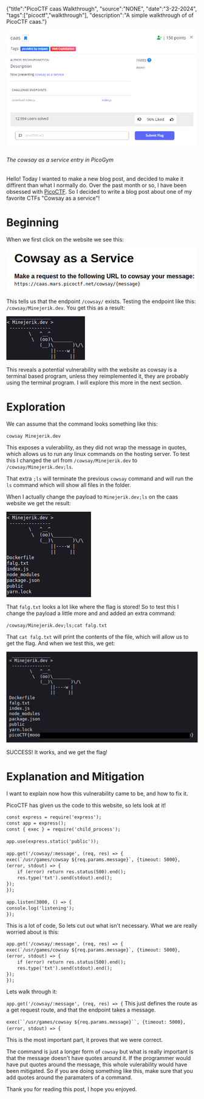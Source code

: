 {"title":"PicoCTF caas Walkthrough", "source":"NONE", "date":"3-22-2024", "tags":["picoctf","walkthrough"], "description":"A simple walkthrough of of PicoCTF caas."}




![The caas entry in the PicoGym](/static/6/title.png)
###### The cowsay as a service entry in PicoGym


Hello! Today I wanted to make a new blog post, and decided to make it diffirent than what I normally do.
Over the past month or so, I have been obsessed with [PicoCTF](https://picoctf.org/).
So I decided to write a blog post about one of my favorite CTFs "Cowsay as a service"!


# Beginning

When we first click on the website we see this:

![A simple website that says to make a request to /cowsay/{message} to get the cowsay of said text](/static/6/CAAS_WEBSITE.png)

This tells us that the endpoint `/cowsay/` exists. Testing the endpoint like this: `/cowsay/Minejerik.dev`. 
You get this as a result:

![Cowsay saying 'Minejerik.dev'](/static/6/CAAS_MJDEV.png)


This reveals a potential vulnerability with the website as cowsay is a terminal based program, unless they reimplemented it, they are probably using the terminal program. I will explore this more in the next section.

# Exploration

We can assume that the command looks something like this:

`cowsay Minejerik.dev`

This exposes a vulerability, as they did not wrap the message in quotes, which allows us to run any linux commands on the hosting server.
To test this I changed the url from `/cowsay/Minejerik.dev` to `/cowsay/Minejerik.dev;ls`.

That extra `;ls` will terminate the previous `cowsay` command and will run the `ls` command which will show all files in the folder.

When I actually change the payload to `Minejerik.dev;ls` on the caas website we get the result:

![The website proving us correct!](/static/6/CAAS_SUCCESS.png)

That `falg.txt` looks a lot like where the flag is stored!
So to test this I change the payload a little more and and added an extra command:

`/cowsay/Minejerik.dev;ls;cat falg.txt`

That `cat falg.txt` will print the contents of the file, which will allow us to get the flag.
And when we test this, we get:

![Proof that it works, flag is censored](/static/6/CAAS_FLAG.png)

SUCCESS! It works, and we get the flag!

# Explanation and Mitigation

I want to explain now how this vulnerability came to be, and how to fix it.

PicoCTF has given us the code to this website, so lets look at it!

    const express = require('express');
    const app = express();
    const { exec } = require('child_process');

    app.use(express.static('public'));

    app.get('/cowsay/:message', (req, res) => {
    exec(`/usr/games/cowsay ${req.params.message}`, {timeout: 5000}, (error, stdout) => {
        if (error) return res.status(500).end();
        res.type('txt').send(stdout).end();
    });
    });

    app.listen(3000, () => {
    console.log('listening');
    });

This is a lot of code, So lets cut out what isn't necessary.
What we are really worried about is this:

    app.get('/cowsay/:message', (req, res) => {
    exec(`/usr/games/cowsay ${req.params.message}`, {timeout: 5000}, (error, stdout) => {
        if (error) return res.status(500).end();
        res.type('txt').send(stdout).end();
    });
    });

Lets walk through it:

`app.get('/cowsay/:message', (req, res) => {`
This just defines the route as a get request route, and that the endpoint takes a message.

`exec(``/usr/games/cowsay ${req.params.message}``, {timeout: 5000}, (error, stdout) => {`

This is the most important part, it proves that we were correct.

The command is just a longer form of `cowsay` but what is really important is that the message doesn't have quotes around it.
If the programmer would have put quotes around the message, this whole vulerability would have been mitigated.
So if you are doing something like this, make sure that you add quotes around the paramaters of a command.

Thank you for reading this post, I hope you enjoyed.